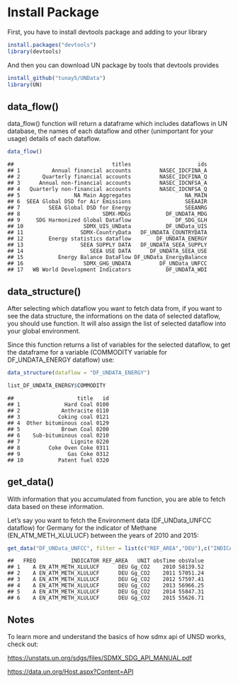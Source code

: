 
# Install Package

First, you have to install devtools package and adding to your library

``` r
install.packages("devtools")
library(devtools)
```

And then you can download UN package by tools that devtools provides

``` r
install_github("tunay5/UNData")
library(UN)
```

## data_flow()

data_flow() function will return a dataframe which includes dataflows in
UN database, the names of each dataflow and other (unimportant for your
usage) details of each dataflow.

``` r
data_flow()
```

    ##                               titles                     ids
    ## 1          Annual financial accounts         NASEC_IDCFINA_A
    ## 2       Quarterly financial accounts         NASEC_IDCFINA_Q
    ## 3      Annual non-financial accounts         NASEC_IDCNFSA_A
    ## 4   Quarterly non-financial accounts         NASEC_IDCNFSA_Q
    ## 5                 NA Main Aggregates                 NA_MAIN
    ## 6  SEEA Global DSD for Air Emissions                 SEEAAIR
    ## 7         SEEA Global DSD for Energy                 SEEANRG
    ## 8                          SDMX-MDGs           DF_UNDATA_MDG
    ## 9     SDG Harmonized Global Dataflow              DF_SDG_GLH
    ## 10                   SDMX_UIS_UNData           DF_UNData_UIS
    ## 11                  SDMX-CountryData   DF_UNDATA_COUNTRYDATA
    ## 12        Energy statistics dataflow        DF_UNDATA_ENERGY
    ## 13                  SEEA SUPPLY DATA   DF_UNDATA_SEEA_SUPPLY
    ## 14                     SEEA USE DATA      DF_UNDATA_SEEA_USE
    ## 15           Energy Balance DataFlow DF_UNData_EnergyBalance
    ## 16                   SDMX_GHG_UNDATA         DF_UNData_UNFCC
    ## 17   WB World Development Indicators           DF_UNDATA_WDI

## data_structure()

After selecting which dataflow you want to fetch data from, if you want
to see the data structure, the informations on the data of selected
dataflow, you should use function. It will also assign the list of
selected dataflow into your global environment.

Since this function returns a list of variables for the selected
dataflow, to get the dataframe for a variable (COMMODITY variable for
DF_UNDATA_ENERGY dataflow) use:

``` r
data_structure(dataflow = "DF_UNDATA_ENERGY")

list_DF_UNDATA_ENERGY$COMMODITY
```

    ##                    title   id
    ## 1              Hard Coal 0100
    ## 2             Anthracite 0110
    ## 3            Coking coal 0121
    ## 4  Other bituminous coal 0129
    ## 5             Brown Coal 0200
    ## 6    Sub-bituminous coal 0210
    ## 7                Lignite 0220
    ## 8         Coke Oven Coke 0311
    ## 9               Gas Coke 0312
    ## 10           Patent fuel 0320

## get_data()

With information that you accumulated from function, you are able to
fetch data based on these information.

Let’s say you want to fetch the Environment data (DF_UNData_UNFCC
dataflow) for Germany for the indicator of Methane (EN_ATM_METH_XLULUCF)
between the years of 2010 and 2015:

``` r
get_data("DF_UNData_UNFCC", filter = list(c("REF_AREA","DEU"),c("INDICATOR", "EN_ATM_METH_XLULUCF")), start = 2010, end = 2015)
```

    ##   FREQ           INDICATOR REF_AREA   UNIT obsTime obsValue
    ## 1    A EN_ATM_METH_XLULUCF      DEU Gg_CO2    2010 58139.52
    ## 2    A EN_ATM_METH_XLULUCF      DEU Gg_CO2    2011 57051.24
    ## 3    A EN_ATM_METH_XLULUCF      DEU Gg_CO2    2012 57597.41
    ## 4    A EN_ATM_METH_XLULUCF      DEU Gg_CO2    2013 56966.25
    ## 5    A EN_ATM_METH_XLULUCF      DEU Gg_CO2    2014 55847.31
    ## 6    A EN_ATM_METH_XLULUCF      DEU Gg_CO2    2015 55626.71

## Notes

To learn more and understand the basics of how sdmx api of UNSD works,
check out:

<https://unstats.un.org/sdgs/files/SDMX_SDG_API_MANUAL.pdf>

<https://data.un.org/Host.aspx?Content=API>
